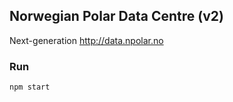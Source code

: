 ## Norwegian Polar Data Centre (v2)

Next-generation http://data.npolar.no

### Run
```
npm start
```
